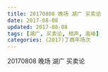 ```yaml
---
title: 20170808 晚场 湖广 买卖论
date: 2017-08-08
updated: 2017-08-08
tags: [湖广, 买卖论, 相声, 高峰] 
categories: (2017)丁酉年场次 
---
```

20170808 晚场 湖广 买卖论
